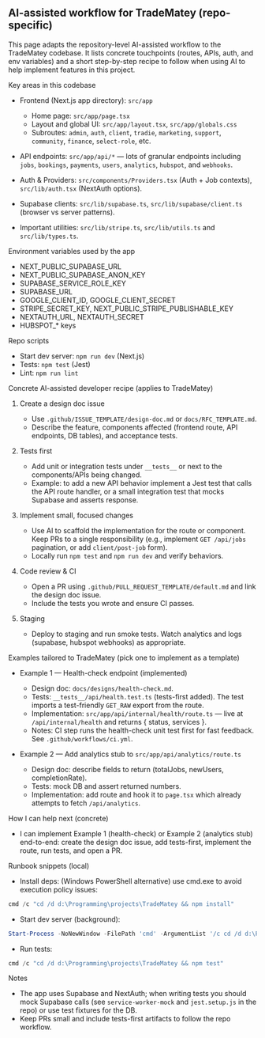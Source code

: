 ## AI-assisted workflow for TradeMatey (repo-specific)

This page adapts the repository-level AI-assisted workflow to the TradeMatey codebase. It lists concrete touchpoints (routes, APIs, auth, and env variables) and a short step-by-step recipe to follow when using AI to help implement features in this project.

Key areas in this codebase
- Frontend (Next.js app directory): `src/app`
  - Home page: `src/app/page.tsx`
  - Layout and global UI: `src/app/layout.tsx`, `src/app/globals.css`
  - Subroutes: `admin`, `auth`, `client`, `tradie`, `marketing`, `support`, `community`, `finance`, `select-role`, etc.

- API endpoints: `src/app/api/*` — lots of granular endpoints including `jobs`, `bookings`, `payments`, `users`, `analytics`, `hubspot`, and `webhooks`.

- Auth & Providers: `src/components/Providers.tsx` (Auth + Job contexts), `src/lib/auth.tsx` (NextAuth options).

- Supabase clients: `src/lib/supabase.ts`, `src/lib/supabase/client.ts` (browser vs server patterns).

- Important utilities: `src/lib/stripe.ts`, `src/lib/utils.ts` and `src/lib/types.ts`.

Environment variables used by the app
- NEXT_PUBLIC_SUPABASE_URL
- NEXT_PUBLIC_SUPABASE_ANON_KEY
- SUPABASE_SERVICE_ROLE_KEY
- SUPABASE_URL
- GOOGLE_CLIENT_ID, GOOGLE_CLIENT_SECRET
- STRIPE_SECRET_KEY, NEXT_PUBLIC_STRIPE_PUBLISHABLE_KEY
- NEXTAUTH_URL, NEXTAUTH_SECRET
- HUBSPOT_* keys

Repo scripts
- Start dev server: `npm run dev` (Next.js)
- Tests: `npm test` (Jest)
- Lint: `npm run lint`

Concrete AI-assisted developer recipe (applies to TradeMatey)
1) Create a design doc issue
   - Use `.github/ISSUE_TEMPLATE/design-doc.md` or `docs/RFC_TEMPLATE.md`.
   - Describe the feature, components affected (frontend route, API endpoints, DB tables), and acceptance tests.

2) Tests first
   - Add unit or integration tests under `__tests__` or next to the components/APIs being changed.
   - Example: to add a new API behavior implement a Jest test that calls the API route handler, or a small integration test that mocks Supabase and asserts response.

3) Implement small, focused changes
   - Use AI to scaffold the implementation for the route or component. Keep PRs to a single responsibility (e.g., implement `GET /api/jobs` pagination, or add `client/post-job` form).
   - Locally run `npm test` and `npm run dev` and verify behaviors.

4) Code review & CI
   - Open a PR using `.github/PULL_REQUEST_TEMPLATE/default.md` and link the design doc issue.
   - Include the tests you wrote and ensure CI passes.

5) Staging
   - Deploy to staging and run smoke tests. Watch analytics and logs (supabase, hubspot webhooks) as appropriate.

Examples tailored to TradeMatey (pick one to implement as a template)
- Example 1 — Health-check endpoint (implemented)
   - Design doc: `docs/designs/health-check.md`.
   - Tests: `__tests__/api/health.test.ts` (tests-first added). The test imports a test-friendly `GET_RAW` export from the route.
   - Implementation: `src/app/api/internal/health/route.ts` — live at `/api/internal/health` and returns { status, services }.
   - Notes: CI step runs the health-check unit test first for fast feedback. See `.github/workflows/ci.yml`.

- Example 2 — Add analytics stub to `src/app/api/analytics/route.ts`
  - Design doc: describe fields to return (totalJobs, newUsers, completionRate).
  - Tests: mock DB and assert returned numbers.
  - Implementation: add route and hook it to `page.tsx` which already attempts to fetch `/api/analytics`.

How I can help next (concrete)
- I can implement Example 1 (health-check) or Example 2 (analytics stub) end-to-end: create the design doc issue, add tests-first, implement the route, run tests, and open a PR.

Runbook snippets (local)
- Install deps: (Windows PowerShell alternative) use cmd.exe to avoid execution policy issues:

```powershell
cmd /c "cd /d d:\Programming\projects\TradeMatey && npm install"
```

- Start dev server (background):

```powershell
Start-Process -NoNewWindow -FilePath 'cmd' -ArgumentList '/c cd /d d:\Programming\projects\TradeMatey && npm run dev'
```

- Run tests:

```powershell
cmd /c "cd /d d:\Programming\projects\TradeMatey && npm test"
```

Notes
- The app uses Supabase and NextAuth; when writing tests you should mock Supabase calls (see `service-worker-mock` and `jest.setup.js` in the repo) or use test fixtures for the DB.
- Keep PRs small and include tests-first artifacts to follow the repo workflow.
